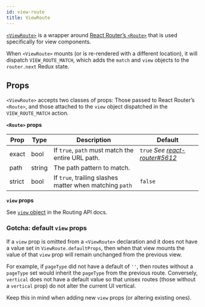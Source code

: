```yaml
---
id: view-route
title: ViewRoute
---
```


[`<ViewRoute>`](/src/components/Routing/ViewRoute/index.js) is a wrapper around [React Router’s `<Route>`](https://reacttraining.com/react-router/web/api/Route) that is used specifically for view components.

When `<ViewRoute>` mounts (or is re-rendered with a different location), it will dispatch `VIEW_ROUTE_MATCH`, which adds the `match` and `view` objects to the `router.next` Redux state.

## Props

`<ViewRoute>` accepts two classes of props: Those passed to React Router’s `<Route>`, and those attached to the `view` object dispatched in the `VIEW_ROUTE_MATCH` action.

**`<Route>` props**

Prop|Type|Description|Default
---|---|---|---
exact|bool|If `true`, `path` must match the entire URL path.|`true` *See [react-router#5612](https://github.com/ReactTraining/react-router/pull/5612)*
path|string|The path pattern to match.|
strict|bool|If `true`, trailing slashes matter when matching `path`|`false`

**`view` props**

See [`view` object](/docs/guides/Routing-redux-state.md#view) in the Routing API docs.

### Gotcha: default `view` props

If a `view` prop is omitted from a `<ViewRoute>` declaration and it does not have a value set in `ViewRoute.defaultProps`, then when that view mounts the value of that `view` prop will remain unchanged from the previous view.

For example, if `pageType` did not have a default of `''`, then routes without a `pageType` set would inherit the `pageType` from the previous route. Conversely, `vertical` does not have a default value so that unisex routes (those without a `vertical` prop) do not alter the current UI vertical.

Keep this in mind when adding new `view` props (or altering existing ones).
